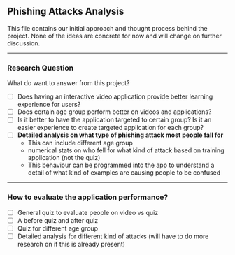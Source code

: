 ## Phishing Attacks Analysis
This file contains our initial approach and thought process behind the project. None of the ideas are concrete for now and will change on further discussion.

---

### Research Question
What do want to answer from this project?
- [ ] Does having an interactive video application provide better learning experience for users?
- [ ] Does certain age group perform better on videos and applications?
- [ ] Is it better to have the application targeted to certain group? Is it an easier experience to create targeted application for each group?
- [ ] **Detailed analysis on what type of phishing attack most people fall for**
  - This can include different age group
  - numerical stats on who fell for what kind of attack based on training application (not the quiz)
  - This behaviour can be programmed into the app to understand a detail of what kind of examples are causing people to be confused

---

### How to evaluate the application performance?
- [ ] General quiz to evaluate people on video vs quiz
- [ ] A before quiz and after quiz
- [ ] Quiz for different age group
- [ ] Detailed analysis for different kind of attacks (will have to do more research on if this is already present)